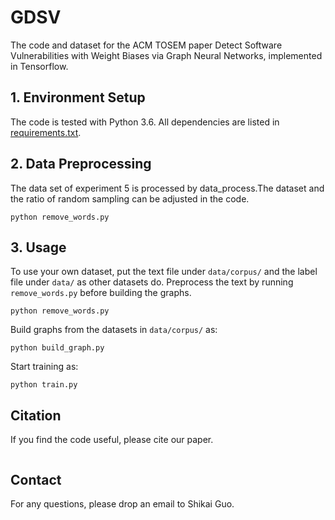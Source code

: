 # GDSV

The code and dataset for the ACM TOSEM paper Detect Software Vulnerabilities with Weight Biases via Graph Neural Networks, implemented in Tensorflow.

## 1. Environment Setup

The code is tested with Python 3.6. All dependencies are listed in [requirements.txt](requirements.txt).

## 2. Data Preprocessing
The data set of experiment 5 is processed by data_process.The dataset and the ratio of random sampling can be adjusted in the code.

```
python remove_words.py
```

## 3. Usage
To use your own dataset, put the text file under `data/corpus/` and the label file under `data/` as other datasets do. Preprocess the text by running `remove_words.py` before building the graphs.

```
python remove_words.py
```

Build graphs from the datasets in `data/corpus/` as:

```
python build_graph.py
```

Start training as:

```
python train.py
```

## Citation

If you find the code useful, please cite our paper.
```

```

## Contact

For any questions, please drop an email to Shikai Guo.

